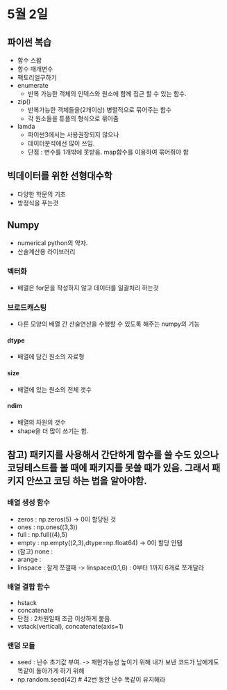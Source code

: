 # 5월 2일

## 파이썬 복습
- 함수 스왑
- 함수 매개변수
- 팩토리얼구하기
- enumerate
  - 반복 가능한 객체의 인덱스와 원소에 함께 접근 할 수 있는 함수.
- zip()
  - 반복가능한 객체들을(2개이상) 병렬적으로 묶어주는 함수
  - 각 원소들을 튜플의 형식으로 묶어줌
- lamda
  - 파이썬3에서는 사용권장되지 않으나
  - 데이터분석에선 많이 쓰임.
  - 단점 : 변수를 1개밖에 못받음. map함수를 이용하여 묶어줘야 함
## 빅데이터를 위한 선형대수학
- 다양한 학문의 기초
- 방정식을 푸는것

## Numpy
-  numerical python의 약자.
-  산술계산용 라이브러리

### 벡터화
- 배열은 for문을 작성하지 않고 데이터를 일괄처리 하는것

### 브로드캐스팅
- 다른 모양의 배열 간 산술연산을 수행할 수 있도록 해주는 numpy의 기능

#### dtype
- 배열에 담긴 원소의 자료형

#### size
- 배열에 있는 원소의 전체 갯수

#### ndim
- 배열의 차원의 갯수
- shape을 더 많이 쓰기는 함.

## 참고) 패키지를 사용해서 간단하게 함수를 쓸 수도 있으나 코딩테스트를 볼 때에 패키지를 못쓸 때가 있음. 그래서 패키지 안쓰고 코딩 하는 법을 알아야함.

### 배열 생성 함수
- zeros : np.zeros(5) -> 0이 할당된 것
- ones : np.ones((3,3))
- full : np.full((4),5)
- empty : np.empty((2,3),dtype=np.float64) -> 0이 할당 안됌
- (참고) none :
- arange :
- linspace : 잘게 쪼갤때 -> linspace(0,1,6) : 0부터 1까지 6개로 쪼개달라


### 배열 결합 함수
- hstack
- concatenate
- 단점 : 2차원일때 조금 이상하게 붙음.
- vstack(vertical), concatenate(axis=1)


### 랜덤 모듈
- seed : 난수 초기값 부여. -> 재현가능성 높이기 위해 내가 보낸 코드가 남에게도 똑같이 돌아가게 하기 위해
- np.random.seed(42) # 42번 동안 난수 똑같이 유지해라


